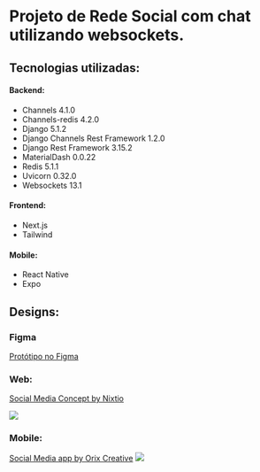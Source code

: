 # Projeto de Rede Social com chat utilizando websockets.
## Tecnologias utilizadas:
#### Backend:
- Channels 4.1.0
- Channels-redis 4.2.0
- Django 5.1.2
- Django Channels Rest Framework 1.2.0
- Django Rest Framework 3.15.2
- MaterialDash 0.0.22
- Redis 5.1.1
- Uvicorn 0.32.0
- Websockets 13.1

#### Frontend:
- Next.js
- Tailwind

#### Mobile:
- React Native
- Expo

## Designs:
### Figma
[Protótipo no Figma](https://www.figma.com/design/TpCSyuS5qafnwFUzOFlbaB/FlowSpace?node-id=0-1&t=FgMNKU8IeeMphfKR-1)

### Web:
[Social Media Concept by Nixtio](https://dribbble.com/shots/22588296-Social-Media-Concept)

<img src="https://cdn.dribbble.com/userupload/10143564/file/original-efbc21892e4a94953c8f0ae1732d2025.png?resize=1024x768">

### Mobile:
[Social Media app by Orix Creative](https://dribbble.com/shots/23875668-Social-Media-app)
<img src="https://cdn.dribbble.com/userupload/13720134/file/original-38bf8fb2b2782a2311997b4e87f31e7a.png?resize=1024x768">